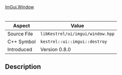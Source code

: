 [ImGui.Window](index.md)
# 
| Aspect | Value |
| --- | --- |
| Source File | `libKestrel/ui/imgui/window.hpp` |
| C++ Symbol | `kestrel::ui::imgui::destroy` |
| Introduced | Version 0.8.0 |
## Description
